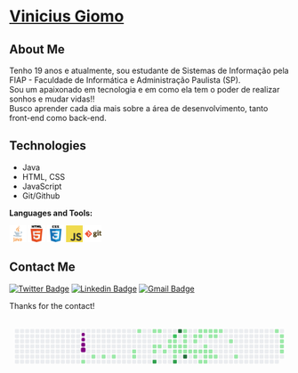 # <a href="https://www.linkedin.com/in/vinicius-cremon-giomo-87788b204//">Vinicius Giomo</a>

## About Me
Tenho 19 anos e atualmente, sou estudante de Sistemas de Informação pela FIAP - Faculdade de Informática e Administração Paulista (SP). 
<br>
Sou um apaixonado em tecnologia e em como ela tem o poder de realizar sonhos e mudar vidas!!
<br>
Busco aprender cada dia mais sobre a área de desenvolvimento, tanto front-end como back-end.

## Technologies
- Java
- HTML, CSS
- JavaScript
- Git/Github

**Languages and Tools:**  

<code><img height="30" src="https://raw.githubusercontent.com/github/explore/80688e429a7d4ef2fca1e82350fe8e3517d3494d/topics/java/java.png"></code>
<code><img height="30" src="https://raw.githubusercontent.com/github/explore/80688e429a7d4ef2fca1e82350fe8e3517d3494d/topics/html/html.png"></code>
<code><img height="30" src="https://raw.githubusercontent.com/github/explore/80688e429a7d4ef2fca1e82350fe8e3517d3494d/topics/css/css.png"></code>
<code><img height="30" src="https://raw.githubusercontent.com/github/explore/80688e429a7d4ef2fca1e82350fe8e3517d3494d/topics/javascript/javascript.png"></code>
<code><img height="30" src="https://raw.githubusercontent.com/github/explore/80688e429a7d4ef2fca1e82350fe8e3517d3494d/topics/git/git.png"></code>

##  Contact Me
[![Twitter Badge](https://img.shields.io/badge/-@giomo_vini-6633cc?style=flat-square&labelColor=6633cc&logo=twitter&logoColor=white&link=https://twitter.com/giomo_vini)](https://twitter.com/giomo_vini) 
[![Linkedin Badge](https://img.shields.io/badge/-Vinicius%20Giomo-6633cc?style=flat-square&logo=Linkedin&logoColor=white&link=https://www.linkedin.com/in/viniciuscremongiomo//)](https://www.linkedin.com/in/vinicius-cremon-giomo-87788b204//) 
[![Gmail Badge](https://img.shields.io/badge/-vinicius.cgiomo@gmail.com-6633cc?style=flat-square&logo=Gmail&logoColor=white&link=mailto:vinicius.cgiomo@gmail.com)](mailto:vinicius.cgiomo@gmail.com)

Thanks for the contact!

<svg viewBox="-16 -32 880 192" width="880" height="192" xmlns="http://www.w3.org/2000/svg"><desc>Generated with https://github.com/Platane/snk</desc><style>@keyframes c0{9.04%{fill:var(--c1)}9.06%,to{fill:var(--ce)}}@keyframes c1{10.4%{fill:var(--c1)}10.42%,to{fill:var(--ce)}}@keyframes c2{11.3%{fill:var(--c1)}11.32%,to{fill:var(--ce)}}@keyframes c3{12.21%{fill:var(--c1)}12.23%,to{fill:var(--ce)}}@keyframes c4{14.47%{fill:var(--c1)}14.49%,to{fill:var(--ce)}}@keyframes c5{14.02%{fill:var(--c1)}14.04%,to{fill:var(--ce)}}@keyframes c6{71.03%{fill:var(--c1)}71.05%,to{fill:var(--ce)}}@keyframes c7{69.67%{fill:var(--c1)}69.69%,to{fill:var(--ce)}}@keyframes c8{16.73%{fill:var(--c1)}16.75%,to{fill:var(--ce)}}@keyframes c9{16.28%{fill:var(--c1)}16.3%,to{fill:var(--ce)}}@keyframes ca{78.72%{fill:var(--c3)}78.74%,to{fill:var(--ce)}}@keyframes cb{69.22%{fill:var(--c1)}69.24%,to{fill:var(--ce)}}@keyframes cc{17.18%{fill:var(--c1)}17.2%,to{fill:var(--ce)}}@keyframes cd{38%{fill:var(--c1)}38.02%,to{fill:var(--ce)}}@keyframes ce{39.36%{fill:var(--c1)}39.38%,to{fill:var(--ce)}}@keyframes cf{18.09%{fill:var(--c1)}18.11%,to{fill:var(--ce)}}@keyframes cg{74.65%{fill:var(--c2)}74.67%,to{fill:var(--ce)}}@keyframes ch{39.81%{fill:var(--c1)}39.83%,to{fill:var(--ce)}}@keyframes ci{18.54%{fill:var(--c1)}18.56%,to{fill:var(--ce)}}@keyframes cj{36.19%{fill:var(--c1)}36.21%,to{fill:var(--ce)}}@keyframes ck{36.64%{fill:var(--c1)}36.66%,to{fill:var(--ce)}}@keyframes cl{76.91%{fill:var(--c3)}76.93%,to{fill:var(--ce)}}@keyframes cm{84.61%{fill:var(--c4)}84.63%,to{fill:var(--ce)}}@keyframes cn{18.99%{fill:var(--c1)}19.01%,to{fill:var(--ce)}}@keyframes co{35.74%{fill:var(--c1)}35.76%,to{fill:var(--ce)}}@keyframes cp{20.8%{fill:var(--c1)}20.82%,to{fill:var(--ce)}}@keyframes cq{20.35%{fill:var(--c1)}20.37%,to{fill:var(--ce)}}@keyframes cr{19.9%{fill:var(--c1)}19.92%,to{fill:var(--ce)}}@keyframes cs{19.45%{fill:var(--c1)}19.47%,to{fill:var(--ce)}}@keyframes ct{35.28%{fill:var(--c1)}35.3%,to{fill:var(--ce)}}@keyframes cu{81.89%{fill:var(--c4)}81.91%,to{fill:var(--ce)}}@keyframes cv{34.83%{fill:var(--c1)}34.85%,to{fill:var(--ce)}}@keyframes cw{26.69%{fill:var(--c1)}26.71%,to{fill:var(--ce)}}@keyframes cx{27.14%{fill:var(--c1)}27.16%,to{fill:var(--ce)}}@keyframes cy{28.04%{fill:var(--c1)}28.06%,to{fill:var(--ce)}}@keyframes cz{42.98%{fill:var(--c1)}43%,to{fill:var(--ce)}}@keyframes c10{22.16%{fill:var(--c1)}22.18%,to{fill:var(--ce)}}@keyframes c11{26.23%{fill:var(--c1)}26.25%,to{fill:var(--ce)}}@keyframes c12{28.5%{fill:var(--c1)}28.52%,to{fill:var(--ce)}}@keyframes c13{43.88%{fill:var(--c1)}43.9%,to{fill:var(--ce)}}@keyframes c14{22.61%{fill:var(--c1)}22.63%,to{fill:var(--ce)}}@keyframes c15{33.02%{fill:var(--c1)}33.04%,to{fill:var(--ce)}}@keyframes c16{28.95%{fill:var(--c1)}28.97%,to{fill:var(--ce)}}@keyframes c17{32.12%{fill:var(--c1)}32.14%,to{fill:var(--ce)}}@keyframes c18{31.66%{fill:var(--c1)}31.68%,to{fill:var(--ce)}}@keyframes c19{23.07%{fill:var(--c1)}23.09%,to{fill:var(--ce)}}@keyframes c1a{25.33%{fill:var(--c1)}25.35%,to{fill:var(--ce)}}@keyframes c1b{29.4%{fill:var(--c1)}29.42%,to{fill:var(--ce)}}@keyframes c1c{29.85%{fill:var(--c1)}29.87%,to{fill:var(--ce)}}@keyframes c1d{23.52%{fill:var(--c1)}23.54%,to{fill:var(--ce)}}@keyframes c1e{24.88%{fill:var(--c1)}24.9%,to{fill:var(--ce)}}@keyframes c1f{30.31%{fill:var(--c1)}30.33%,to{fill:var(--ce)}}@keyframes c1g{23.97%{fill:var(--c1)}23.99%,to{fill:var(--ce)}}@keyframes c1h{49.31%{fill:var(--c1)}49.33%,to{fill:var(--ce)}}@keyframes c1i{47.5%{fill:var(--c1)}47.52%,to{fill:var(--ce)}}@keyframes c1j{57.91%{fill:var(--c1)}57.93%,to{fill:var(--ce)}}@keyframes c1k{54.29%{fill:var(--c1)}54.31%,to{fill:var(--ce)}}@keyframes c1l{54.74%{fill:var(--c1)}54.76%,to{fill:var(--ce)}}@keyframes c1m{55.19%{fill:var(--c1)}55.21%,to{fill:var(--ce)}}@keyframes c1n{55.65%{fill:var(--c1)}55.67%,to{fill:var(--ce)}}@keyframes u0{9.04%{transform:scale(0,1)}10.4%,9.06%{transform:scale(.02,1)}10.42%,11.3%{transform:scale(.04,1)}11.32%,12.21%{transform:scale(.05,1)}12.23%,14.02%{transform:scale(.07,1)}14.04%,14.47%{transform:scale(.09,1)}14.49%,16.28%{transform:scale(.11,1)}16.3%,16.73%{transform:scale(.13,1)}16.75%,17.18%{transform:scale(.15,1)}17.2%,18.09%{transform:scale(.16,1)}18.11%,18.54%{transform:scale(.18,1)}18.56%,18.99%{transform:scale(.2,1)}19.01%,19.45%{transform:scale(.22,1)}19.47%,19.9%{transform:scale(.24,1)}19.92%,20.35%{transform:scale(.25,1)}20.37%,20.8%{transform:scale(.27,1)}20.82%,22.16%{transform:scale(.29,1)}22.18%,22.61%{transform:scale(.31,1)}22.63%,23.07%{transform:scale(.33,1)}23.09%,23.52%{transform:scale(.35,1)}23.54%,23.97%{transform:scale(.36,1)}23.99%,24.88%{transform:scale(.38,1)}24.9%,25.33%{transform:scale(.4,1)}25.35%,26.23%{transform:scale(.42,1)}26.25%,26.69%{transform:scale(.44,1)}26.71%,27.14%{transform:scale(.45,1)}27.16%,28.04%{transform:scale(.47,1)}28.06%,28.5%{transform:scale(.49,1)}28.52%,28.95%{transform:scale(.51,1)}28.97%,29.4%{transform:scale(.53,1)}29.42%,29.85%{transform:scale(.55,1)}29.87%,30.31%{transform:scale(.56,1)}30.33%,31.66%{transform:scale(.58,1)}31.68%,32.12%{transform:scale(.6,1)}32.14%,33.02%{transform:scale(.62,1)}33.04%,34.83%{transform:scale(.64,1)}34.85%,35.28%{transform:scale(.65,1)}35.3%,35.74%{transform:scale(.67,1)}35.76%,36.19%{transform:scale(.69,1)}36.21%,36.64%{transform:scale(.71,1)}36.66%,38%{transform:scale(.73,1)}38.02%,39.36%{transform:scale(.75,1)}39.38%,39.81%{transform:scale(.76,1)}39.83%,42.98%{transform:scale(.78,1)}43%,43.88%{transform:scale(.8,1)}43.9%,47.5%{transform:scale(.82,1)}47.52%,49.31%{transform:scale(.84,1)}49.33%,54.29%{transform:scale(.85,1)}54.31%,54.74%{transform:scale(.87,1)}54.76%,55.19%{transform:scale(.89,1)}55.21%,55.65%{transform:scale(.91,1)}55.67%,57.91%{transform:scale(.93,1)}57.93%,69.22%{transform:scale(.95,1)}69.24%,69.67%{transform:scale(.96,1)}69.69%,71.03%{transform:scale(.98,1)}71.05%,to{transform:scale(1,1)}}@keyframes u1{74.65%{transform:scale(0,1)}74.67%,to{transform:scale(1,1)}}@keyframes u2{76.91%{transform:scale(0,1)}76.93%,78.72%{transform:scale(.5,1)}78.74%,to{transform:scale(1,1)}}@keyframes u3{81.89%{transform:scale(0,1)}81.91%,84.61%{transform:scale(.5,1)}84.63%,to{transform:scale(1,1)}}@keyframes s0{0%,99.55%{transform:translate(0,-16px)}.45%{transform:translate(0,0)}6.33%{transform:translate(208px,0)}9.05%{transform:translate(208px,96px)}9.95%{transform:translate(240px,96px)}10.41%{transform:translate(240px,80px)}14.03%{transform:translate(368px,80px)}14.48%{transform:translate(368px,64px)}16.29%{transform:translate(432px,64px)}16.74%{transform:translate(432px,48px)}19.46%{transform:translate(528px,48px)}20.81%,84.16%{transform:translate(528px,0)}23.98%{transform:translate(640px,0)}24.43%{transform:translate(640px,16px)}26.7%{transform:translate(560px,16px)}28.05%{transform:translate(560px,64px)}29.41%{transform:translate(608px,64px)}29.86%{transform:translate(608px,80px)}30.32%{transform:translate(624px,80px)}30.77%{transform:translate(624px,96px)}31.67%{transform:translate(592px,96px)}33.03%{transform:translate(592px,48px)}34.39%{transform:translate(544px,48px)}34.84%{transform:translate(544px,64px)}36.2%{transform:translate(496px,64px)}36.65%{transform:translate(496px,80px)}37.1%{transform:translate(480px,80px)}37.56%{transform:translate(480px,64px)}38.01%{transform:translate(464px,64px)}38.46%{transform:translate(464px,48px)}38.91%{transform:translate(480px,48px)}39.37%{transform:translate(480px,32px)}41.63%{transform:translate(560px,32px)}42.99%{transform:translate(560px,80px)}43.44%{transform:translate(576px,80px)}43.89%{transform:translate(576px,96px)}47.06%{transform:translate(688px,96px)}48.87%{transform:translate(688px,32px)}49.32%{transform:translate(672px,32px)}49.77%{transform:translate(672px,16px)}54.3%{transform:translate(832px,16px)}55.66%{transform:translate(832px,64px)}56.11%{transform:translate(816px,64px)}58.37%{transform:translate(816px,-16px)}68.78%{transform:translate(448px,-16px)}69.23%{transform:translate(448px,0)}71.04%{transform:translate(384px,0)}71.49%{transform:translate(384px,16px)}74.66%{transform:translate(496px,16px)}76.92%{transform:translate(496px,96px)}78.73%{transform:translate(432px,96px)}79.19%{transform:translate(432px,80px)}81.9%{transform:translate(528px,80px)}97.74%{transform:translate(48px,0)}98.19%{transform:translate(48px,-16px)}}@keyframes s1{0%,99.55%{transform:translate(16px,-16px)}.45%{transform:translate(0,-16px)}.9%{transform:translate(0,0)}6.79%{transform:translate(208px,0)}9.5%{transform:translate(208px,96px)}10.41%{transform:translate(240px,96px)}10.86%{transform:translate(240px,80px)}14.48%{transform:translate(368px,80px)}14.93%{transform:translate(368px,64px)}16.74%{transform:translate(432px,64px)}17.19%{transform:translate(432px,48px)}19.91%{transform:translate(528px,48px)}21.27%,84.62%{transform:translate(528px,0)}24.43%{transform:translate(640px,0)}24.89%{transform:translate(640px,16px)}27.15%{transform:translate(560px,16px)}28.51%{transform:translate(560px,64px)}29.86%{transform:translate(608px,64px)}30.32%{transform:translate(608px,80px)}30.77%{transform:translate(624px,80px)}31.22%{transform:translate(624px,96px)}32.13%{transform:translate(592px,96px)}33.48%{transform:translate(592px,48px)}34.84%{transform:translate(544px,48px)}35.29%{transform:translate(544px,64px)}36.65%{transform:translate(496px,64px)}37.1%{transform:translate(496px,80px)}37.56%{transform:translate(480px,80px)}38.01%{transform:translate(480px,64px)}38.46%{transform:translate(464px,64px)}38.91%{transform:translate(464px,48px)}39.37%{transform:translate(480px,48px)}39.82%{transform:translate(480px,32px)}42.08%{transform:translate(560px,32px)}43.44%{transform:translate(560px,80px)}43.89%{transform:translate(576px,80px)}44.34%{transform:translate(576px,96px)}47.51%{transform:translate(688px,96px)}49.32%{transform:translate(688px,32px)}49.77%{transform:translate(672px,32px)}50.23%{transform:translate(672px,16px)}54.75%{transform:translate(832px,16px)}56.11%{transform:translate(832px,64px)}56.56%{transform:translate(816px,64px)}58.82%{transform:translate(816px,-16px)}69.23%{transform:translate(448px,-16px)}69.68%{transform:translate(448px,0)}71.49%{transform:translate(384px,0)}71.95%{transform:translate(384px,16px)}75.11%{transform:translate(496px,16px)}77.38%{transform:translate(496px,96px)}79.19%{transform:translate(432px,96px)}79.64%{transform:translate(432px,80px)}82.35%{transform:translate(528px,80px)}98.19%{transform:translate(48px,0)}98.64%{transform:translate(48px,-16px)}}@keyframes s2{0%,99.55%{transform:translate(32px,-16px)}.9%{transform:translate(0,-16px)}1.36%{transform:translate(0,0)}7.24%{transform:translate(208px,0)}9.95%{transform:translate(208px,96px)}10.86%{transform:translate(240px,96px)}11.31%{transform:translate(240px,80px)}14.93%{transform:translate(368px,80px)}15.38%{transform:translate(368px,64px)}17.19%{transform:translate(432px,64px)}17.65%{transform:translate(432px,48px)}20.36%{transform:translate(528px,48px)}21.72%,85.07%{transform:translate(528px,0)}24.89%{transform:translate(640px,0)}25.34%{transform:translate(640px,16px)}27.6%{transform:translate(560px,16px)}28.96%{transform:translate(560px,64px)}30.32%{transform:translate(608px,64px)}30.77%{transform:translate(608px,80px)}31.22%{transform:translate(624px,80px)}31.67%{transform:translate(624px,96px)}32.58%{transform:translate(592px,96px)}33.94%{transform:translate(592px,48px)}35.29%{transform:translate(544px,48px)}35.75%{transform:translate(544px,64px)}37.1%{transform:translate(496px,64px)}37.56%{transform:translate(496px,80px)}38.01%{transform:translate(480px,80px)}38.46%{transform:translate(480px,64px)}38.91%{transform:translate(464px,64px)}39.37%{transform:translate(464px,48px)}39.82%{transform:translate(480px,48px)}40.27%{transform:translate(480px,32px)}42.53%{transform:translate(560px,32px)}43.89%{transform:translate(560px,80px)}44.34%{transform:translate(576px,80px)}44.8%{transform:translate(576px,96px)}47.96%{transform:translate(688px,96px)}49.77%{transform:translate(688px,32px)}50.23%{transform:translate(672px,32px)}50.68%{transform:translate(672px,16px)}55.2%{transform:translate(832px,16px)}56.56%{transform:translate(832px,64px)}57.01%{transform:translate(816px,64px)}59.28%{transform:translate(816px,-16px)}69.68%{transform:translate(448px,-16px)}70.14%{transform:translate(448px,0)}71.95%{transform:translate(384px,0)}72.4%{transform:translate(384px,16px)}75.57%{transform:translate(496px,16px)}77.83%{transform:translate(496px,96px)}79.64%{transform:translate(432px,96px)}80.09%{transform:translate(432px,80px)}82.81%{transform:translate(528px,80px)}98.64%{transform:translate(48px,0)}99.1%{transform:translate(48px,-16px)}}@keyframes s3{0%,99.55%{transform:translate(48px,-16px)}1.36%{transform:translate(0,-16px)}1.81%{transform:translate(0,0)}7.69%{transform:translate(208px,0)}10.41%{transform:translate(208px,96px)}11.31%{transform:translate(240px,96px)}11.76%{transform:translate(240px,80px)}15.38%{transform:translate(368px,80px)}15.84%{transform:translate(368px,64px)}17.65%{transform:translate(432px,64px)}18.1%{transform:translate(432px,48px)}20.81%{transform:translate(528px,48px)}22.17%,85.52%{transform:translate(528px,0)}25.34%{transform:translate(640px,0)}25.79%{transform:translate(640px,16px)}28.05%{transform:translate(560px,16px)}29.41%{transform:translate(560px,64px)}30.77%{transform:translate(608px,64px)}31.22%{transform:translate(608px,80px)}31.67%{transform:translate(624px,80px)}32.13%{transform:translate(624px,96px)}33.03%{transform:translate(592px,96px)}34.39%{transform:translate(592px,48px)}35.75%{transform:translate(544px,48px)}36.2%{transform:translate(544px,64px)}37.56%{transform:translate(496px,64px)}38.01%{transform:translate(496px,80px)}38.46%{transform:translate(480px,80px)}38.91%{transform:translate(480px,64px)}39.37%{transform:translate(464px,64px)}39.82%{transform:translate(464px,48px)}40.27%{transform:translate(480px,48px)}40.72%{transform:translate(480px,32px)}42.99%{transform:translate(560px,32px)}44.34%{transform:translate(560px,80px)}44.8%{transform:translate(576px,80px)}45.25%{transform:translate(576px,96px)}48.42%{transform:translate(688px,96px)}50.23%{transform:translate(688px,32px)}50.68%{transform:translate(672px,32px)}51.13%{transform:translate(672px,16px)}55.66%{transform:translate(832px,16px)}57.01%{transform:translate(832px,64px)}57.47%{transform:translate(816px,64px)}59.73%{transform:translate(816px,-16px)}70.14%{transform:translate(448px,-16px)}70.59%{transform:translate(448px,0)}72.4%{transform:translate(384px,0)}72.85%{transform:translate(384px,16px)}76.02%{transform:translate(496px,16px)}78.28%{transform:translate(496px,96px)}80.09%{transform:translate(432px,96px)}80.54%{transform:translate(432px,80px)}83.26%{transform:translate(528px,80px)}99.1%{transform:translate(48px,0)}}:root{--cb:#1b1f230a;--cs:purple;--ce:#ebedf0;--c0:#ebedf0;--c1:#9be9a8;--c2:#40c463;--c3:#30a14e;--c4:#216e39}@media (prefers-color-scheme:dark){:root{--cb:#1b1f230a;--cs:purple;--ce:#161b22;--c1:#01311f;--c2:#034525;--c3:#0f6d31;--c4:#00c647}}.c{shape-rendering:geometricPrecision;fill:var(--ce);stroke-width:1px;stroke:var(--cb);animation:none 22100ms linear infinite}.c.c0{fill:var(--c1);animation-name:c0}.c.c1,.c.c2,.c.c3{fill:var(--c1);animation-name:c1}.c.c2,.c.c3{animation-name:c2}.c.c3{animation-name:c3}.c.c4,.c.c5,.c.c6{fill:var(--c1);animation-name:c4}.c.c5,.c.c6{animation-name:c5}.c.c6{animation-name:c6}.c.c7,.c.c8,.c.c9{fill:var(--c1);animation-name:c7}.c.c8,.c.c9{animation-name:c8}.c.c9{animation-name:c9}.c.ca{fill:var(--c3);animation-name:ca}.c.cb,.c.cc{fill:var(--c1);animation-name:cb}.c.cc{animation-name:cc}.c.cd,.c.ce,.c.cf{fill:var(--c1);animation-name:cd}.c.ce,.c.cf{animation-name:ce}.c.cf{animation-name:cf}.c.cg{fill:var(--c2);animation-name:cg}.c.ch{fill:var(--c1);animation-name:ch}.c.ci,.c.cj,.c.ck{fill:var(--c1);animation-name:ci}.c.cj,.c.ck{animation-name:cj}.c.ck{animation-name:ck}.c.cl{fill:var(--c3);animation-name:cl}.c.cm{fill:var(--c4);animation-name:cm}.c.cn{fill:var(--c1);animation-name:cn}.c.co,.c.cp,.c.cq{fill:var(--c1);animation-name:co}.c.cp,.c.cq{animation-name:cp}.c.cq{animation-name:cq}.c.cr,.c.cs,.c.ct{fill:var(--c1);animation-name:cr}.c.cs,.c.ct{animation-name:cs}.c.ct{animation-name:ct}.c.cu{fill:var(--c4);animation-name:cu}.c.cv,.c.cw{fill:var(--c1);animation-name:cv}.c.cw{animation-name:cw}.c.cx,.c.cy,.c.cz{fill:var(--c1);animation-name:cx}.c.cy,.c.cz{animation-name:cy}.c.cz{animation-name:cz}.c.c10,.c.c11,.c.c12{fill:var(--c1);animation-name:c10}.c.c11,.c.c12{animation-name:c11}.c.c12{animation-name:c12}.c.c13,.c.c14,.c.c15{fill:var(--c1);animation-name:c13}.c.c14,.c.c15{animation-name:c14}.c.c15{animation-name:c15}.c.c16,.c.c17,.c.c18{fill:var(--c1);animation-name:c16}.c.c17,.c.c18{animation-name:c17}.c.c18{animation-name:c18}.c.c19,.c.c1a,.c.c1b{fill:var(--c1);animation-name:c19}.c.c1a,.c.c1b{animation-name:c1a}.c.c1b{animation-name:c1b}.c.c1c,.c.c1d,.c.c1e{fill:var(--c1);animation-name:c1c}.c.c1d,.c.c1e{animation-name:c1d}.c.c1e{animation-name:c1e}.c.c1f,.c.c1g,.c.c1h{fill:var(--c1);animation-name:c1f}.c.c1g,.c.c1h{animation-name:c1g}.c.c1h{animation-name:c1h}.c.c1i,.c.c1j,.c.c1k{fill:var(--c1);animation-name:c1i}.c.c1j,.c.c1k{animation-name:c1j}.c.c1k{animation-name:c1k}.c.c1l,.c.c1m,.c.c1n{fill:var(--c1);animation-name:c1l}.c.c1m,.c.c1n{animation-name:c1m}.c.c1n{animation-name:c1n}.s,.u{animation:none linear 22100ms infinite}.u,.u.u0{transform-origin:0 0}.u{transform:scale(0,1)}.u.u0{fill:var(--c1);animation-name:u0}.u.u1{fill:var(--c2);animation-name:u1;transform-origin:777.3px 0}.u.u2{fill:var(--c3);animation-name:u2;transform-origin:791.5px 0}.u.u3{fill:var(--c4);animation-name:u3;transform-origin:819.7px 0}.s{shape-rendering:geometricPrecision;fill:var(--cs)}.s.s0{transform:translate(0,-16px);animation-name:s0}.s.s1{transform:translate(16px,-16px);animation-name:s1}.s.s2{transform:translate(32px,-16px);animation-name:s2}.s.s3{transform:translate(48px,-16px);animation-name:s3}</style><rect class="c" x="2" y="2" rx="2" ry="2" width="12" height="12"/><rect class="c" x="2" y="18" rx="2" ry="2" width="12" height="12"/><rect class="c" x="2" y="34" rx="2" ry="2" width="12" height="12"/><rect class="c" x="2" y="50" rx="2" ry="2" width="12" height="12"/><rect class="c" x="2" y="66" rx="2" ry="2" width="12" height="12"/><rect class="c" x="2" y="82" rx="2" ry="2" width="12" height="12"/><rect class="c" x="2" y="98" rx="2" ry="2" width="12" height="12"/><rect class="c" x="18" y="2" rx="2" ry="2" width="12" height="12"/><rect class="c" x="18" y="18" rx="2" ry="2" width="12" height="12"/><rect class="c" x="18" y="34" rx="2" ry="2" width="12" height="12"/><rect class="c" x="18" y="50" rx="2" ry="2" width="12" height="12"/><rect class="c" x="18" y="66" rx="2" ry="2" width="12" height="12"/><rect class="c" x="18" y="82" rx="2" ry="2" width="12" height="12"/><rect class="c" x="18" y="98" rx="2" ry="2" width="12" height="12"/><rect class="c" x="34" y="2" rx="2" ry="2" width="12" height="12"/><rect class="c" x="34" y="18" rx="2" ry="2" width="12" height="12"/><rect class="c" x="34" y="34" rx="2" ry="2" width="12" height="12"/><rect class="c" x="34" y="50" rx="2" ry="2" width="12" height="12"/><rect class="c" x="34" y="66" rx="2" ry="2" width="12" height="12"/><rect class="c" x="34" y="82" rx="2" ry="2" width="12" height="12"/><rect class="c" x="34" y="98" rx="2" ry="2" width="12" height="12"/><rect class="c" x="50" y="2" rx="2" ry="2" width="12" height="12"/><rect class="c" x="50" y="18" rx="2" ry="2" width="12" height="12"/><rect class="c" x="50" y="34" rx="2" ry="2" width="12" height="12"/><rect class="c" x="50" y="50" rx="2" ry="2" width="12" height="12"/><rect class="c" x="50" y="66" rx="2" ry="2" width="12" height="12"/><rect class="c" x="50" y="82" rx="2" ry="2" width="12" height="12"/><rect class="c" x="50" y="98" rx="2" ry="2" width="12" height="12"/><rect class="c" x="66" y="2" rx="2" ry="2" width="12" height="12"/><rect class="c" x="66" y="18" rx="2" ry="2" width="12" height="12"/><rect class="c" x="66" y="34" rx="2" ry="2" width="12" height="12"/><rect class="c" x="66" y="50" rx="2" ry="2" width="12" height="12"/><rect class="c" x="66" y="66" rx="2" ry="2" width="12" height="12"/><rect class="c" x="66" y="82" rx="2" ry="2" width="12" height="12"/><rect class="c" x="66" y="98" rx="2" ry="2" width="12" height="12"/><rect class="c" x="82" y="2" rx="2" ry="2" width="12" height="12"/><rect class="c" x="82" y="18" rx="2" ry="2" width="12" height="12"/><rect class="c" x="82" y="34" rx="2" ry="2" width="12" height="12"/><rect class="c" x="82" y="50" rx="2" ry="2" width="12" height="12"/><rect class="c" x="82" y="66" rx="2" ry="2" width="12" height="12"/><rect class="c" x="82" y="82" rx="2" ry="2" width="12" height="12"/><rect class="c" x="82" y="98" rx="2" ry="2" width="12" height="12"/><rect class="c" x="98" y="2" rx="2" ry="2" width="12" height="12"/><rect class="c" x="98" y="18" rx="2" ry="2" width="12" height="12"/><rect class="c" x="98" y="34" rx="2" ry="2" width="12" height="12"/><rect class="c" x="98" y="50" rx="2" ry="2" width="12" height="12"/><rect class="c" x="98" y="66" rx="2" ry="2" width="12" height="12"/><rect class="c" x="98" y="82" rx="2" ry="2" width="12" height="12"/><rect class="c" x="98" y="98" rx="2" ry="2" width="12" height="12"/><rect class="c" x="114" y="2" rx="2" ry="2" width="12" height="12"/><rect class="c" x="114" y="18" rx="2" ry="2" width="12" height="12"/><rect class="c" x="114" y="34" rx="2" ry="2" width="12" height="12"/><rect class="c" x="114" y="50" rx="2" ry="2" width="12" height="12"/><rect class="c" x="114" y="66" rx="2" ry="2" width="12" height="12"/><rect class="c" x="114" y="82" rx="2" ry="2" width="12" height="12"/><rect class="c" x="114" y="98" rx="2" ry="2" width="12" height="12"/><rect class="c" x="130" y="2" rx="2" ry="2" width="12" height="12"/><rect class="c" x="130" y="18" rx="2" ry="2" width="12" height="12"/><rect class="c" x="130" y="34" rx="2" ry="2" width="12" height="12"/><rect class="c" x="130" y="50" rx="2" ry="2" width="12" height="12"/><rect class="c" x="130" y="66" rx="2" ry="2" width="12" height="12"/><rect class="c" x="130" y="82" rx="2" ry="2" width="12" height="12"/><rect class="c" x="130" y="98" rx="2" ry="2" width="12" height="12"/><rect class="c" x="146" y="2" rx="2" ry="2" width="12" height="12"/><rect class="c" x="146" y="18" rx="2" ry="2" width="12" height="12"/><rect class="c" x="146" y="34" rx="2" ry="2" width="12" height="12"/><rect class="c" x="146" y="50" rx="2" ry="2" width="12" height="12"/><rect class="c" x="146" y="66" rx="2" ry="2" width="12" height="12"/><rect class="c" x="146" y="82" rx="2" ry="2" width="12" height="12"/><rect class="c" x="146" y="98" rx="2" ry="2" width="12" height="12"/><rect class="c" x="162" y="2" rx="2" ry="2" width="12" height="12"/><rect class="c" x="162" y="18" rx="2" ry="2" width="12" height="12"/><rect class="c" x="162" y="34" rx="2" ry="2" width="12" height="12"/><rect class="c" x="162" y="50" rx="2" ry="2" width="12" height="12"/><rect class="c" x="162" y="66" rx="2" ry="2" width="12" height="12"/><rect class="c" x="162" y="82" rx="2" ry="2" width="12" height="12"/><rect class="c" x="162" y="98" rx="2" ry="2" width="12" height="12"/><rect class="c" x="178" y="2" rx="2" ry="2" width="12" height="12"/><rect class="c" x="178" y="18" rx="2" ry="2" width="12" height="12"/><rect class="c" x="178" y="34" rx="2" ry="2" width="12" height="12"/><rect class="c" x="178" y="50" rx="2" ry="2" width="12" height="12"/><rect class="c" x="178" y="66" rx="2" ry="2" width="12" height="12"/><rect class="c" x="178" y="82" rx="2" ry="2" width="12" height="12"/><rect class="c" x="178" y="98" rx="2" ry="2" width="12" height="12"/><rect class="c" x="194" y="2" rx="2" ry="2" width="12" height="12"/><rect class="c" x="194" y="18" rx="2" ry="2" width="12" height="12"/><rect class="c" x="194" y="34" rx="2" ry="2" width="12" height="12"/><rect class="c" x="194" y="50" rx="2" ry="2" width="12" height="12"/><rect class="c" x="194" y="66" rx="2" ry="2" width="12" height="12"/><rect class="c" x="194" y="82" rx="2" ry="2" width="12" height="12"/><rect class="c" x="194" y="98" rx="2" ry="2" width="12" height="12"/><rect class="c" x="210" y="2" rx="2" ry="2" width="12" height="12"/><rect class="c" x="210" y="18" rx="2" ry="2" width="12" height="12"/><rect class="c" x="210" y="34" rx="2" ry="2" width="12" height="12"/><rect class="c" x="210" y="50" rx="2" ry="2" width="12" height="12"/><rect class="c" x="210" y="66" rx="2" ry="2" width="12" height="12"/><rect class="c" x="210" y="82" rx="2" ry="2" width="12" height="12"/><rect class="c c0" x="210" y="98" rx="2" ry="2" width="12" height="12"/><rect class="c" x="226" y="2" rx="2" ry="2" width="12" height="12"/><rect class="c" x="226" y="18" rx="2" ry="2" width="12" height="12"/><rect class="c" x="226" y="34" rx="2" ry="2" width="12" height="12"/><rect class="c" x="226" y="50" rx="2" ry="2" width="12" height="12"/><rect class="c" x="226" y="66" rx="2" ry="2" width="12" height="12"/><rect class="c" x="226" y="82" rx="2" ry="2" width="12" height="12"/><rect class="c" x="226" y="98" rx="2" ry="2" width="12" height="12"/><rect class="c" x="242" y="2" rx="2" ry="2" width="12" height="12"/><rect class="c" x="242" y="18" rx="2" ry="2" width="12" height="12"/><rect class="c" x="242" y="34" rx="2" ry="2" width="12" height="12"/><rect class="c" x="242" y="50" rx="2" ry="2" width="12" height="12"/><rect class="c" x="242" y="66" rx="2" ry="2" width="12" height="12"/><rect class="c c1" x="242" y="82" rx="2" ry="2" width="12" height="12"/><rect class="c" x="242" y="98" rx="2" ry="2" width="12" height="12"/><rect class="c" x="258" y="2" rx="2" ry="2" width="12" height="12"/><rect class="c" x="258" y="18" rx="2" ry="2" width="12" height="12"/><rect class="c" x="258" y="34" rx="2" ry="2" width="12" height="12"/><rect class="c" x="258" y="50" rx="2" ry="2" width="12" height="12"/><rect class="c" x="258" y="66" rx="2" ry="2" width="12" height="12"/><rect class="c" x="258" y="82" rx="2" ry="2" width="12" height="12"/><rect class="c" x="258" y="98" rx="2" ry="2" width="12" height="12"/><rect class="c" x="274" y="2" rx="2" ry="2" width="12" height="12"/><rect class="c" x="274" y="18" rx="2" ry="2" width="12" height="12"/><rect class="c" x="274" y="34" rx="2" ry="2" width="12" height="12"/><rect class="c" x="274" y="50" rx="2" ry="2" width="12" height="12"/><rect class="c" x="274" y="66" rx="2" ry="2" width="12" height="12"/><rect class="c c2" x="274" y="82" rx="2" ry="2" width="12" height="12"/><rect class="c" x="274" y="98" rx="2" ry="2" width="12" height="12"/><rect class="c" x="290" y="2" rx="2" ry="2" width="12" height="12"/><rect class="c" x="290" y="18" rx="2" ry="2" width="12" height="12"/><rect class="c" x="290" y="34" rx="2" ry="2" width="12" height="12"/><rect class="c" x="290" y="50" rx="2" ry="2" width="12" height="12"/><rect class="c" x="290" y="66" rx="2" ry="2" width="12" height="12"/><rect class="c" x="290" y="82" rx="2" ry="2" width="12" height="12"/><rect class="c" x="290" y="98" rx="2" ry="2" width="12" height="12"/><rect class="c" x="306" y="2" rx="2" ry="2" width="12" height="12"/><rect class="c" x="306" y="18" rx="2" ry="2" width="12" height="12"/><rect class="c" x="306" y="34" rx="2" ry="2" width="12" height="12"/><rect class="c" x="306" y="50" rx="2" ry="2" width="12" height="12"/><rect class="c" x="306" y="66" rx="2" ry="2" width="12" height="12"/><rect class="c c3" x="306" y="82" rx="2" ry="2" width="12" height="12"/><rect class="c" x="306" y="98" rx="2" ry="2" width="12" height="12"/><rect class="c" x="322" y="2" rx="2" ry="2" width="12" height="12"/><rect class="c" x="322" y="18" rx="2" ry="2" width="12" height="12"/><rect class="c" x="322" y="34" rx="2" ry="2" width="12" height="12"/><rect class="c" x="322" y="50" rx="2" ry="2" width="12" height="12"/><rect class="c" x="322" y="66" rx="2" ry="2" width="12" height="12"/><rect class="c" x="322" y="82" rx="2" ry="2" width="12" height="12"/><rect class="c" x="322" y="98" rx="2" ry="2" width="12" height="12"/><rect class="c" x="338" y="2" rx="2" ry="2" width="12" height="12"/><rect class="c" x="338" y="18" rx="2" ry="2" width="12" height="12"/><rect class="c" x="338" y="34" rx="2" ry="2" width="12" height="12"/><rect class="c" x="338" y="50" rx="2" ry="2" width="12" height="12"/><rect class="c" x="338" y="66" rx="2" ry="2" width="12" height="12"/><rect class="c" x="338" y="82" rx="2" ry="2" width="12" height="12"/><rect class="c" x="338" y="98" rx="2" ry="2" width="12" height="12"/><rect class="c" x="354" y="2" rx="2" ry="2" width="12" height="12"/><rect class="c" x="354" y="18" rx="2" ry="2" width="12" height="12"/><rect class="c" x="354" y="34" rx="2" ry="2" width="12" height="12"/><rect class="c" x="354" y="50" rx="2" ry="2" width="12" height="12"/><rect class="c" x="354" y="66" rx="2" ry="2" width="12" height="12"/><rect class="c" x="354" y="82" rx="2" ry="2" width="12" height="12"/><rect class="c" x="354" y="98" rx="2" ry="2" width="12" height="12"/><rect class="c" x="370" y="2" rx="2" ry="2" width="12" height="12"/><rect class="c" x="370" y="18" rx="2" ry="2" width="12" height="12"/><rect class="c" x="370" y="34" rx="2" ry="2" width="12" height="12"/><rect class="c" x="370" y="50" rx="2" ry="2" width="12" height="12"/><rect class="c c4" x="370" y="66" rx="2" ry="2" width="12" height="12"/><rect class="c c5" x="370" y="82" rx="2" ry="2" width="12" height="12"/><rect class="c" x="370" y="98" rx="2" ry="2" width="12" height="12"/><rect class="c c6" x="386" y="2" rx="2" ry="2" width="12" height="12"/><rect class="c" x="386" y="18" rx="2" ry="2" width="12" height="12"/><rect class="c" x="386" y="34" rx="2" ry="2" width="12" height="12"/><rect class="c" x="386" y="50" rx="2" ry="2" width="12" height="12"/><rect class="c" x="386" y="66" rx="2" ry="2" width="12" height="12"/><rect class="c" x="386" y="82" rx="2" ry="2" width="12" height="12"/><rect class="c" x="386" y="98" rx="2" ry="2" width="12" height="12"/><rect class="c" x="402" y="2" rx="2" ry="2" width="12" height="12"/><rect class="c" x="402" y="18" rx="2" ry="2" width="12" height="12"/><rect class="c" x="402" y="34" rx="2" ry="2" width="12" height="12"/><rect class="c" x="402" y="50" rx="2" ry="2" width="12" height="12"/><rect class="c" x="402" y="66" rx="2" ry="2" width="12" height="12"/><rect class="c" x="402" y="82" rx="2" ry="2" width="12" height="12"/><rect class="c" x="402" y="98" rx="2" ry="2" width="12" height="12"/><rect class="c" x="418" y="2" rx="2" ry="2" width="12" height="12"/><rect class="c" x="418" y="18" rx="2" ry="2" width="12" height="12"/><rect class="c" x="418" y="34" rx="2" ry="2" width="12" height="12"/><rect class="c" x="418" y="50" rx="2" ry="2" width="12" height="12"/><rect class="c" x="418" y="66" rx="2" ry="2" width="12" height="12"/><rect class="c" x="418" y="82" rx="2" ry="2" width="12" height="12"/><rect class="c" x="418" y="98" rx="2" ry="2" width="12" height="12"/><rect class="c c7" x="434" y="2" rx="2" ry="2" width="12" height="12"/><rect class="c" x="434" y="18" rx="2" ry="2" width="12" height="12"/><rect class="c" x="434" y="34" rx="2" ry="2" width="12" height="12"/><rect class="c c8" x="434" y="50" rx="2" ry="2" width="12" height="12"/><rect class="c c9" x="434" y="66" rx="2" ry="2" width="12" height="12"/><rect class="c" x="434" y="82" rx="2" ry="2" width="12" height="12"/><rect class="c ca" x="434" y="98" rx="2" ry="2" width="12" height="12"/><rect class="c cb" x="450" y="2" rx="2" ry="2" width="12" height="12"/><rect class="c" x="450" y="18" rx="2" ry="2" width="12" height="12"/><rect class="c" x="450" y="34" rx="2" ry="2" width="12" height="12"/><rect class="c cc" x="450" y="50" rx="2" ry="2" width="12" height="12"/><rect class="c" x="450" y="66" rx="2" ry="2" width="12" height="12"/><rect class="c" x="450" y="82" rx="2" ry="2" width="12" height="12"/><rect class="c" x="450" y="98" rx="2" ry="2" width="12" height="12"/><rect class="c" x="466" y="2" rx="2" ry="2" width="12" height="12"/><rect class="c" x="466" y="18" rx="2" ry="2" width="12" height="12"/><rect class="c" x="466" y="34" rx="2" ry="2" width="12" height="12"/><rect class="c" x="466" y="50" rx="2" ry="2" width="12" height="12"/><rect class="c cd" x="466" y="66" rx="2" ry="2" width="12" height="12"/><rect class="c" x="466" y="82" rx="2" ry="2" width="12" height="12"/><rect class="c" x="466" y="98" rx="2" ry="2" width="12" height="12"/><rect class="c" x="482" y="2" rx="2" ry="2" width="12" height="12"/><rect class="c" x="482" y="18" rx="2" ry="2" width="12" height="12"/><rect class="c ce" x="482" y="34" rx="2" ry="2" width="12" height="12"/><rect class="c cf" x="482" y="50" rx="2" ry="2" width="12" height="12"/><rect class="c" x="482" y="66" rx="2" ry="2" width="12" height="12"/><rect class="c" x="482" y="82" rx="2" ry="2" width="12" height="12"/><rect class="c" x="482" y="98" rx="2" ry="2" width="12" height="12"/><rect class="c" x="498" y="2" rx="2" ry="2" width="12" height="12"/><rect class="c cg" x="498" y="18" rx="2" ry="2" width="12" height="12"/><rect class="c ch" x="498" y="34" rx="2" ry="2" width="12" height="12"/><rect class="c ci" x="498" y="50" rx="2" ry="2" width="12" height="12"/><rect class="c cj" x="498" y="66" rx="2" ry="2" width="12" height="12"/><rect class="c ck" x="498" y="82" rx="2" ry="2" width="12" height="12"/><rect class="c cl" x="498" y="98" rx="2" ry="2" width="12" height="12"/><rect class="c cm" x="514" y="2" rx="2" ry="2" width="12" height="12"/><rect class="c" x="514" y="18" rx="2" ry="2" width="12" height="12"/><rect class="c" x="514" y="34" rx="2" ry="2" width="12" height="12"/><rect class="c cn" x="514" y="50" rx="2" ry="2" width="12" height="12"/><rect class="c co" x="514" y="66" rx="2" ry="2" width="12" height="12"/><rect class="c" x="514" y="82" rx="2" ry="2" width="12" height="12"/><rect class="c" x="514" y="98" rx="2" ry="2" width="12" height="12"/><rect class="c cp" x="530" y="2" rx="2" ry="2" width="12" height="12"/><rect class="c cq" x="530" y="18" rx="2" ry="2" width="12" height="12"/><rect class="c cr" x="530" y="34" rx="2" ry="2" width="12" height="12"/><rect class="c cs" x="530" y="50" rx="2" ry="2" width="12" height="12"/><rect class="c ct" x="530" y="66" rx="2" ry="2" width="12" height="12"/><rect class="c cu" x="530" y="82" rx="2" ry="2" width="12" height="12"/><rect class="c" x="530" y="98" rx="2" ry="2" width="12" height="12"/><rect class="c" x="546" y="2" rx="2" ry="2" width="12" height="12"/><rect class="c" x="546" y="18" rx="2" ry="2" width="12" height="12"/><rect class="c" x="546" y="34" rx="2" ry="2" width="12" height="12"/><rect class="c" x="546" y="50" rx="2" ry="2" width="12" height="12"/><rect class="c cv" x="546" y="66" rx="2" ry="2" width="12" height="12"/><rect class="c" x="546" y="82" rx="2" ry="2" width="12" height="12"/><rect class="c" x="546" y="98" rx="2" ry="2" width="12" height="12"/><rect class="c" x="562" y="2" rx="2" ry="2" width="12" height="12"/><rect class="c cw" x="562" y="18" rx="2" ry="2" width="12" height="12"/><rect class="c cx" x="562" y="34" rx="2" ry="2" width="12" height="12"/><rect class="c" x="562" y="50" rx="2" ry="2" width="12" height="12"/><rect class="c cy" x="562" y="66" rx="2" ry="2" width="12" height="12"/><rect class="c cz" x="562" y="82" rx="2" ry="2" width="12" height="12"/><rect class="c" x="562" y="98" rx="2" ry="2" width="12" height="12"/><rect class="c c10" x="578" y="2" rx="2" ry="2" width="12" height="12"/><rect class="c c11" x="578" y="18" rx="2" ry="2" width="12" height="12"/><rect class="c" x="578" y="34" rx="2" ry="2" width="12" height="12"/><rect class="c" x="578" y="50" rx="2" ry="2" width="12" height="12"/><rect class="c c12" x="578" y="66" rx="2" ry="2" width="12" height="12"/><rect class="c" x="578" y="82" rx="2" ry="2" width="12" height="12"/><rect class="c c13" x="578" y="98" rx="2" ry="2" width="12" height="12"/><rect class="c c14" x="594" y="2" rx="2" ry="2" width="12" height="12"/><rect class="c" x="594" y="18" rx="2" ry="2" width="12" height="12"/><rect class="c" x="594" y="34" rx="2" ry="2" width="12" height="12"/><rect class="c c15" x="594" y="50" rx="2" ry="2" width="12" height="12"/><rect class="c c16" x="594" y="66" rx="2" ry="2" width="12" height="12"/><rect class="c c17" x="594" y="82" rx="2" ry="2" width="12" height="12"/><rect class="c c18" x="594" y="98" rx="2" ry="2" width="12" height="12"/><rect class="c c19" x="610" y="2" rx="2" ry="2" width="12" height="12"/><rect class="c c1a" x="610" y="18" rx="2" ry="2" width="12" height="12"/><rect class="c" x="610" y="34" rx="2" ry="2" width="12" height="12"/><rect class="c" x="610" y="50" rx="2" ry="2" width="12" height="12"/><rect class="c c1b" x="610" y="66" rx="2" ry="2" width="12" height="12"/><rect class="c c1c" x="610" y="82" rx="2" ry="2" width="12" height="12"/><rect class="c" x="610" y="98" rx="2" ry="2" width="12" height="12"/><rect class="c c1d" x="626" y="2" rx="2" ry="2" width="12" height="12"/><rect class="c c1e" x="626" y="18" rx="2" ry="2" width="12" height="12"/><rect class="c" x="626" y="34" rx="2" ry="2" width="12" height="12"/><rect class="c" x="626" y="50" rx="2" ry="2" width="12" height="12"/><rect class="c" x="626" y="66" rx="2" ry="2" width="12" height="12"/><rect class="c c1f" x="626" y="82" rx="2" ry="2" width="12" height="12"/><rect class="c" x="626" y="98" rx="2" ry="2" width="12" height="12"/><rect class="c c1g" x="642" y="2" rx="2" ry="2" width="12" height="12"/><rect class="c" x="642" y="18" rx="2" ry="2" width="12" height="12"/><rect class="c" x="642" y="34" rx="2" ry="2" width="12" height="12"/><rect class="c" x="642" y="50" rx="2" ry="2" width="12" height="12"/><rect class="c" x="642" y="66" rx="2" ry="2" width="12" height="12"/><rect class="c" x="642" y="82" rx="2" ry="2" width="12" height="12"/><rect class="c" x="642" y="98" rx="2" ry="2" width="12" height="12"/><rect class="c" x="658" y="2" rx="2" ry="2" width="12" height="12"/><rect class="c" x="658" y="18" rx="2" ry="2" width="12" height="12"/><rect class="c" x="658" y="34" rx="2" ry="2" width="12" height="12"/><rect class="c" x="658" y="50" rx="2" ry="2" width="12" height="12"/><rect class="c" x="658" y="66" rx="2" ry="2" width="12" height="12"/><rect class="c" x="658" y="82" rx="2" ry="2" width="12" height="12"/><rect class="c" x="658" y="98" rx="2" ry="2" width="12" height="12"/><rect class="c" x="674" y="2" rx="2" ry="2" width="12" height="12"/><rect class="c" x="674" y="18" rx="2" ry="2" width="12" height="12"/><rect class="c c1h" x="674" y="34" rx="2" ry="2" width="12" height="12"/><rect class="c" x="674" y="50" rx="2" ry="2" width="12" height="12"/><rect class="c" x="674" y="66" rx="2" ry="2" width="12" height="12"/><rect class="c" x="674" y="82" rx="2" ry="2" width="12" height="12"/><rect class="c" x="674" y="98" rx="2" ry="2" width="12" height="12"/><rect class="c" x="690" y="2" rx="2" ry="2" width="12" height="12"/><rect class="c" x="690" y="18" rx="2" ry="2" width="12" height="12"/><rect class="c" x="690" y="34" rx="2" ry="2" width="12" height="12"/><rect class="c" x="690" y="50" rx="2" ry="2" width="12" height="12"/><rect class="c" x="690" y="66" rx="2" ry="2" width="12" height="12"/><rect class="c c1i" x="690" y="82" rx="2" ry="2" width="12" height="12"/><rect class="c" x="690" y="98" rx="2" ry="2" width="12" height="12"/><rect class="c" x="706" y="2" rx="2" ry="2" width="12" height="12"/><rect class="c" x="706" y="18" rx="2" ry="2" width="12" height="12"/><rect class="c" x="706" y="34" rx="2" ry="2" width="12" height="12"/><rect class="c" x="706" y="50" rx="2" ry="2" width="12" height="12"/><rect class="c" x="706" y="66" rx="2" ry="2" width="12" height="12"/><rect class="c" x="706" y="82" rx="2" ry="2" width="12" height="12"/><rect class="c" x="706" y="98" rx="2" ry="2" width="12" height="12"/><rect class="c" x="722" y="2" rx="2" ry="2" width="12" height="12"/><rect class="c" x="722" y="18" rx="2" ry="2" width="12" height="12"/><rect class="c" x="722" y="34" rx="2" ry="2" width="12" height="12"/><rect class="c" x="722" y="50" rx="2" ry="2" width="12" height="12"/><rect class="c" x="722" y="66" rx="2" ry="2" width="12" height="12"/><rect class="c" x="722" y="82" rx="2" ry="2" width="12" height="12"/><rect class="c" x="722" y="98" rx="2" ry="2" width="12" height="12"/><rect class="c" x="738" y="2" rx="2" ry="2" width="12" height="12"/><rect class="c" x="738" y="18" rx="2" ry="2" width="12" height="12"/><rect class="c" x="738" y="34" rx="2" ry="2" width="12" height="12"/><rect class="c" x="738" y="50" rx="2" ry="2" width="12" height="12"/><rect class="c" x="738" y="66" rx="2" ry="2" width="12" height="12"/><rect class="c" x="738" y="82" rx="2" ry="2" width="12" height="12"/><rect class="c" x="738" y="98" rx="2" ry="2" width="12" height="12"/><rect class="c" x="754" y="2" rx="2" ry="2" width="12" height="12"/><rect class="c" x="754" y="18" rx="2" ry="2" width="12" height="12"/><rect class="c" x="754" y="34" rx="2" ry="2" width="12" height="12"/><rect class="c" x="754" y="50" rx="2" ry="2" width="12" height="12"/><rect class="c" x="754" y="66" rx="2" ry="2" width="12" height="12"/><rect class="c" x="754" y="82" rx="2" ry="2" width="12" height="12"/><rect class="c" x="754" y="98" rx="2" ry="2" width="12" height="12"/><rect class="c" x="770" y="2" rx="2" ry="2" width="12" height="12"/><rect class="c" x="770" y="18" rx="2" ry="2" width="12" height="12"/><rect class="c" x="770" y="34" rx="2" ry="2" width="12" height="12"/><rect class="c" x="770" y="50" rx="2" ry="2" width="12" height="12"/><rect class="c" x="770" y="66" rx="2" ry="2" width="12" height="12"/><rect class="c" x="770" y="82" rx="2" ry="2" width="12" height="12"/><rect class="c" x="770" y="98" rx="2" ry="2" width="12" height="12"/><rect class="c" x="786" y="2" rx="2" ry="2" width="12" height="12"/><rect class="c" x="786" y="18" rx="2" ry="2" width="12" height="12"/><rect class="c" x="786" y="34" rx="2" ry="2" width="12" height="12"/><rect class="c" x="786" y="50" rx="2" ry="2" width="12" height="12"/><rect class="c" x="786" y="66" rx="2" ry="2" width="12" height="12"/><rect class="c" x="786" y="82" rx="2" ry="2" width="12" height="12"/><rect class="c" x="786" y="98" rx="2" ry="2" width="12" height="12"/><rect class="c" x="802" y="2" rx="2" ry="2" width="12" height="12"/><rect class="c" x="802" y="18" rx="2" ry="2" width="12" height="12"/><rect class="c" x="802" y="34" rx="2" ry="2" width="12" height="12"/><rect class="c" x="802" y="50" rx="2" ry="2" width="12" height="12"/><rect class="c" x="802" y="66" rx="2" ry="2" width="12" height="12"/><rect class="c" x="802" y="82" rx="2" ry="2" width="12" height="12"/><rect class="c" x="802" y="98" rx="2" ry="2" width="12" height="12"/><rect class="c c1j" x="818" y="2" rx="2" ry="2" width="12" height="12"/><rect class="c" x="818" y="18" rx="2" ry="2" width="12" height="12"/><rect class="c" x="818" y="34" rx="2" ry="2" width="12" height="12"/><rect class="c" x="818" y="50" rx="2" ry="2" width="12" height="12"/><rect class="c" x="818" y="66" rx="2" ry="2" width="12" height="12"/><rect class="c" x="818" y="82" rx="2" ry="2" width="12" height="12"/><rect class="c" x="818" y="98" rx="2" ry="2" width="12" height="12"/><rect class="c" x="834" y="2" rx="2" ry="2" width="12" height="12"/><rect class="c c1k" x="834" y="18" rx="2" ry="2" width="12" height="12"/><rect class="c c1l" x="834" y="34" rx="2" ry="2" width="12" height="12"/><rect class="c c1m" x="834" y="50" rx="2" ry="2" width="12" height="12"/><rect class="c c1n" x="834" y="66" rx="2" ry="2" width="12" height="12"/><rect class="c" x="834" y="82" rx="2" ry="2" width="12" height="12"/><rect class="u u0" height="12" width="777.9" x="0.0" y="144"/><rect class="u u1" height="12" width="14.7" x="777.3" y="144"/><rect class="u u2" height="12" width="28.9" x="791.5" y="144"/><rect class="u u3" height="12" width="28.9" x="819.7" y="144"/><rect class="s s0" x="0.8" y="0.8" width="14.4" height="14.4" rx="4.5" ry="4.5"/><rect class="s s1" x="1.8" y="1.8" width="12.3" height="12.3" rx="4.1" ry="4.1"/><rect class="s s2" x="2.6" y="2.6" width="10.8" height="10.8" rx="3.6" ry="3.6"/><rect class="s s3" x="3.0" y="3.0" width="9.9" height="9.9" rx="3.3" ry="3.3"/></svg>
